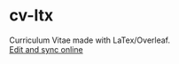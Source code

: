cv-ltx
======

Curriculum Vitae made with LaTex/Overleaf.  
[Edit and sync online](https://www.overleaf.com/project/6682dee23a169f6630aa2bdb)
